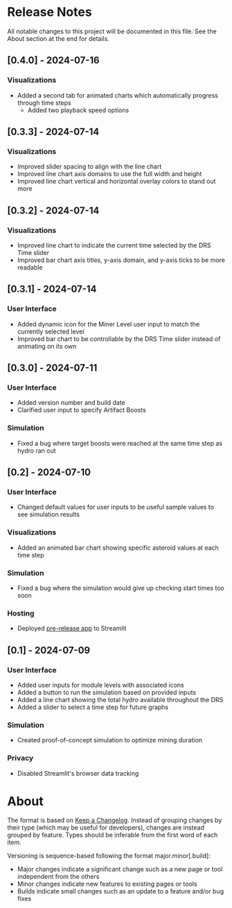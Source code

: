 # Release Notes

All notable changes to this project will be documented in this file. See the About section at the end for details.


## [0.4.0] - 2024-07-16

### Visualizations
- Added a second tab for animated charts which automatically progress through time steps
    - Added two playback speed options


## [0.3.3] - 2024-07-14

### Visualizations
- Improved slider spacing to align with the line chart
- Improved line chart axis domains to use the full width and height
- Improved line chart vertical and horizontal overlay colors to stand out more


## [0.3.2] - 2024-07-14

### Visualizations
- Improved line chart to indicate the current time selected by the DRS Time slider
- Improved bar chart axis titles, y-axis domain, and y-axis ticks to be more readable


## [0.3.1] - 2024-07-14

### User Interface
- Added dynamic icon for the Miner Level user input to match the currently selected level
- Improved bar chart to be controllable by the DRS Time slider instead of animating on its own


## [0.3.0] - 2024-07-11

### User Interface
- Added version number and build date
- Clarified user input to specify Artifact Boosts

### Simulation
- Fixed a bug where target boosts were reached at the same time step as hydro ran out


## [0.2] - 2024-07-10

### User Interface
- Changed default values for user inputs to be useful sample values to see simulation results

### Visualizations
- Added an animated bar chart showing specific asteroid values at each time step

### Simulation
- Fixed a bug where the simulation would give up checking start times too soon

### Hosting
- Deployed [pre-release app](https://dn-toolbox.streamlit.app/) to Streamlit


## [0.1] - 2024-07-09

### User Interface
- Added user inputs for module levels with associated icons
- Added a button to run the simulation based on provided inputs
- Added a line chart showing the total hydro available throughout the DRS
- Added a slider to select a time step for future graphs

### Simulation
- Created proof-of-concept simulation to optimize mining duration

### Privacy
- Disabled Streamlit's browser data tracking


# About

The format is based on [Keep a Changelog](https://keepachangelog.com/en/1.1.0/).
Instead of grouping changes by their type (which may be useful for developers), changes are instead grouped by feature. Types should be inferable from the first word of each item.

Versioning is sequence-based following the format major.minor\[.build\]:
- Major changes indicate a significant change such as a new page or tool independent from the others
- Minor changes indicate new features to existing pages or tools
- Builds indicate small changes such as an update to a feature and/or bug fixes